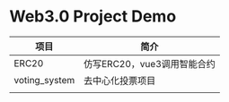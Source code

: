 # Web3.0 Project Demo

| 项目          | 简介                        |
| ------------- | --------------------------- |
| ERC20         | 仿写ERC20，vue3调用智能合约 |
| voting_system | 去中心化投票项目            |
|               |                             |

